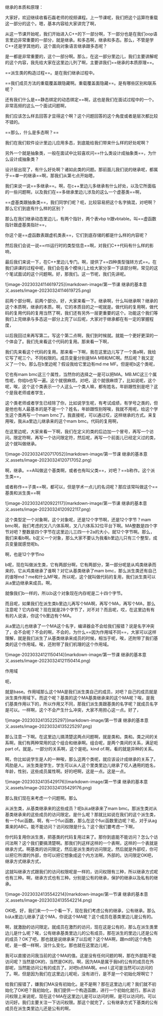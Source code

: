 继承的本质和原理：

大家好，欢迎继续收看石磊老师的视频课程。上一节课呢，我们把这个运算符重载这一部分的这个。嗯，基本内容给大家讲完了啊，

从这一节课开始呢，我们开始进入C++的下一部分啊，下一部分也是在我们oop语言里边非常重要的一部分，就是继承。和多态啊，继承和多态。那么，不管是学C++还是学其他的，这个面向对象语言继承跟多态呢？

是一都是非常重要的，这个一部分啊。那么，在这一部分里边儿，我们主要讲解呢的这个内容，我先给大家在这里边儿列了啊，主要讲我们==继承的本质原理==。



==派生类的构造过程==。是在我们继承过程中。

==我们成员方法的重载覆盖跟隐藏啊。重载覆盖面隐藏==。是有哪些区别和联系呢？

还有我们什么是==静态绑定的动态绑定==啊，这也是我们在面试过程中的一个。非常高频的这么一个面试问题啊，

我们应该怎么样去回答才显得这个啊？这个问题回答的这个角度或者是层次都比较不错的。

==那么，什么是多态啊？==

我们在我们软件设计里边儿应用多态，到底能给我们带来什么样的好处呢啊？

另外一个就是抽象类，一般在面试中比较喜欢问==什么类设计成抽象类==，为什么设计成抽象类？

设计层出现了，有什么好处啊？诸如此类的问题。那前面儿我们说的继承呢，都属于==单一的继承==啊，那我们从第七点开始嗯，

我们来说一说==多继承==。啊，在c++里边儿多继承有什么好处，以及它所面临的一些问题啊，以及我们在==多继承里边儿涉及的这么一个虚基类==啊，

==虚基类跟抽象类==，我们同学们呢？呃，比较容易把这个名字搞混，对吧啊？那么它们到底有什么样的区别？

那么在我们继承动态里边儿，有两个指针，两个表vbp tr跟vbtable。叫==虚函数指针跟虚基类指针==，

你这个是==虚函数表跟虚机类表==，它们到底存储的都是什么样的内容呢？

然后我们会说一说==rtti运行时的类型信息==啊，对我们C++代码有什么样的影响，

最后我们来说一下，在C++里边儿专门。啊，提供了==四种类型强转方式==。在我们讲课的过程中呢，我们会在各个模块儿上给大家分享一下该部分啊，常见的这个笔试面试的这个问题啊。好，那我们。这一节呢，我们先讲呢。





![image-20230324114619725](markdown-image/第一节课 继承的基本意义.assets/image-20230324114619725.png)





前两个部分啊，前两个部分。好，大家来看一下。继承啊，什么叫继承啊？继承的这个本质啊，继承的本质。啊，它的本质目的之一呢就是。做代码的复用啊，做代码的复用代码的复用当然了啊，我们还有另外一层更重要的这个。功能这个我们等我们上完继承与多态这一部分上完了以后呢，大家对于继承都在有一定的掌握程度，

以后我回过来再写第二。写这个第二点啊，我们到时候就。就能一个更好更深的一个体会了。我们先来看这个代码的复用。那来看一下啊，



我们先来看这个代码的复用。那来看一下啊，我在这里边儿写了一个类a啊，我给它写了呢三个。不同权限的。成员变量分别是MA MB和MC啊。然后呢？我又定义了一个b，那么在b里边呢？假设我给它里边有md me MF。但是呢b这个类呢，

它也有mam bmc这三个属性，当然你的选择之一是可以把MA。MB.MC这三个属性呢，你给b也写一遍。这个就很麻烦。对吧，这个就很麻烦了，比如说呢，这个呢，唉，这个这个类表示一个人这么一个类人嘛，都有姓名，年龄跟性别是吧？这个是我老师或者学生，

这个类老师或者学生已经除了你，比如说学生呢，有考试成绩，有学号之类的，但是他也有人最基本的是不是一个？姓名，年龄跟性别呀唉，我就不用呢，给这个学生这个类再写一个mam bmc了。我直接呢，可以通过哎，这样继承的方式。来复用唉，我从a里边儿继承来的这个mam bmc。代码的复用啊，

在这里边呢，大家来看一下啊，我们在定义的类的后边加一个冒号，再写一个访问。限定符啊，再写一个访问限定符，然后呢，再写一个前面儿已经定义过的类，这个就叫做继承。



![image-20230324120717052](markdown-image/第一节课 继承的基本意义.assets/image-20230324120717052.png)



啊，继承。==A叫做这个基类啊，或者也有叫父类==，对吧？==b称作。这个派生类==，

或者称作==子类==啊，都可以，但是学术一点儿的名词呢？那应该常叫做这个==基类和派生类==啊



![image-20230324120922117](markdown-image/第一节课 继承的基本意义.assets/image-20230324120922117.png)



这个类型定一个对象啊，这个对象呢，还是12个字节啊，还是12个字节？mam bmc啊，我们考虑的叉八六体系啊，叉八六体系32位平台下啊。MA整数是四个字节对吧？整数是四个字节在这里边儿三四一十2a的大小，就12个字节啊。那么，我们来看b啊。b定义一个对象，那么大家不要认为我看b里边儿只有三个整型，成员变量就感觉呢b。

啊，也是12个字节no

b呢，现在叫做派生类，它有两部分啊，它有两部分，第一部分呢是从鸡类继承而来的，它从鸡类继承了谁啊？对它从基类继承了mam bmc，那么派生类还有自己的谁呀md？me和什么MF唉，所以呢，这个就叫做代码的复用，我们派生类可以从a里边继承来成员。啊，

就像我们b一样的，所以b这个对象现在内存呢是二十四个字节。



而且呢，如果我们在派生类b里边儿再写个MA啊，再写个MA，再写个MA，那么注意呢？它内存呢？现在就是28个字节了，对不对？而且呢，哎，在这里边有有有的人说诶，你这个b里边有个MA。

从a里边儿也继承了一个MA这个名字，编译器会不会给我们报错？说是名字冲突了，会不会呢？不会的啊，不会的，为什么==因为作用域不同==，大家可以这样理解，就是我们派生了从基类继承来成员的时候，相当于呢，唉，还附带了我们基类的这个作用域。唉，还附带了我们机理的这个作用域。



![image-20230324121150414](markdown-image/第一节课 继承的基本意义.assets/image-20230324121150414.png)



作用域

呃，

就是base。作用域那么这个MA是我们派生类自己的成员，对吧？自己的成员就是派生类作用域下。而这个呢？基类的这个MA基类继承来的这个MA呢？唉，是我们基类作用以下的，所以作用又不同，那我们派生类跟基类的名字呢？就成员名字是可以。一样啊，这个不会产生什么冲突，大家不用担心这一点。好了，

![image-20230324135225297](markdown-image/第一节课 继承的基本意义.assets/image-20230324135225297.png)



那么注意一下啊。在这里边儿搞清楚这两点问题啊，就是类和。类和。类之间的关系啊，我们有两种常用的这个组合和继承啊。组合呢，是两个类间的关系，满足呃part of。就是。一部分的关系啊，这个是呃。kind of.啊，看的就是异种的关系。

啊，你比如说学生是人的一种唉，那么这两个类呢，就应该设计成继承的关系了。鸡肋是人。派生类是学生，学生可以从人这个里类里边儿继承了哎人通用的姓名，年龄，性别，这些成员属性啊。好的吧啊，这是一点。这是一点。

![image-20230324135429176](markdown-image/第一节课 继承的基本意义.assets/image-20230324135429176.png)



那么我们现在来考虑一个问题啊。那么

从派生类，从基类继承来的这些成员？呃b从a继承来了mam bmc。那派生类对从基类继承来的这些成员的访问限定。是什么呢？那就比如说在我们的这个派生类，有一个fuc函数。啊，有一个fuc函数，那么在这个fuc函数里边呢？呃，对于从ag乘来的ABC。能不能访问？访问权限是什么？这个我们要考虑一下啊，

你代码复用你派生类，把基类的代码复用过来了。那你到底能不能访问？怎么个访问法啊？这个我们要搞清楚啊。那我们列这样这样的一个表啊，这样的一个表就是继承方式。啊基类的访问限定，然后是派生类的访问限定。然后就是外部哎，你可以把它所谓的外部，你可以把它想象成这个内方法啊，外部的。访问限定OK吧，继承方式继承方式，

这就叫继承方式跟我们的访问权限呢是一样的，访问权限有三种，所以继承方式呢也有三种。啊，继承方式也有三种。分别是公有的继承，保护的继承以及私有的继承。



![image-20230324135542214](markdown-image/第一节课 继承的基本意义.assets/image-20230324135542214.png)



OK吧。好，我们来一个一个看一下，现在我们考虑公有的继承，公有继承。那么b从a里边儿继承了这个MA，你说这个MA呢？这个成员在基类里边儿是公有的。

啊，就激励的访问限定。就成员在激烈的访问，现在这是公有的，那么在派生类里边儿是什么呢？唉，公有继承基类里边儿的公有成员，那在派生的里边儿还是公有的成员？OK了吧，那也就是说继承来了以后呢？这个MA啊，跟md的这个角色呢，是一模一样啊，没什么变化。那也就在这里边儿呢，

我可以直接访问我当前的这个MA的值。这是没有任何问题的啊，那在外部能不能访问呢？当然是OK的，当然是OK的。啊，因为MA是属于我b的公有的成员在外部呢，当然能访问公有的成员了。对吧b点MA啊。end l.这可是当然可以访问的了。啊，但是因为我们在这里边儿呢呃，没有进行，是不是一个初始化呀啊它？

给我们报错了，嫌我们MA没有初始化。是不是啊？那在这里边儿呢？我们就不初始化了OK吧？我初始化，我们提供一个构造函数，进行一个初始化就行。那从访问权限上来说呢，现在这个MA在这里边儿是可以访问的啊，是可以访问的。可以访问好。我们主要关注一下访问权限。那这个就完了，公有继承方式下基类的公有成员在派生类里边儿还是公有的啊，
